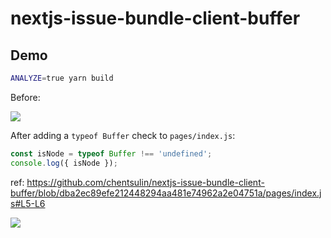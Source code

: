 # nextjs-issue-bundle-client-buffer

## Demo

```bash
ANALYZE=true yarn build
```

Before:

![](https://user-images.githubusercontent.com/3382565/188085102-107f5ef9-52e6-43ae-b07f-db4aab70d84e.png)


After adding a `typeof Buffer` check to `pages/index.js`:

```js
const isNode = typeof Buffer !== 'undefined';
console.log({ isNode });
```

ref: https://github.com/chentsulin/nextjs-issue-bundle-client-buffer/blob/dba2ec89efe212448294aa481e74962a2e04751a/pages/index.js#L5-L6

![](https://user-images.githubusercontent.com/3382565/188085884-cfd55d6e-d1f8-4dcb-ba13-87b42a5814ed.png)

